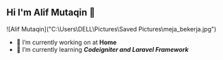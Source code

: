 ## Hi I'm Alif Mutaqin 👋

![Alif Mutaqin]("C:\Users\DELL\Pictures\Saved Pictures\meja_bekerja.jpg")
<!--
**alifmutaqin/alifmutaqin** is a ✨ _special_ ✨ repository because its `README.md` (this file) appears on your GitHub profile.

Here are some ideas to get you started:

- 🔭 I’m currently working on ...
- 🌱 I’m currently learning ...
- 👯 I’m looking to collaborate on ...
- 🤔 I’m looking for help with ...
- 💬 Ask me about ...
- 📫 How to reach me: ...
- 😄 Pronouns: ...
- ⚡ Fun fact: ...
-->

- 🔭 I’m currently working on at **Home**
- 🌱 I’m currently learning ***Codeigniter and Laravel Framework***
